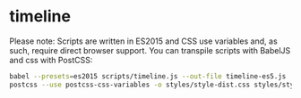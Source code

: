 # timeline

Please note: Scripts are written in ES2015 and CSS use variables and, as such, require direct browser support. You can transpile scripts with BabelJS and css with PostCSS:

```bash
babel --presets=es2015 scripts/timeline.js --out-file timeline-es5.js
postcss --use postcss-css-variables -o styles/style-dist.css styles/style.css
```
